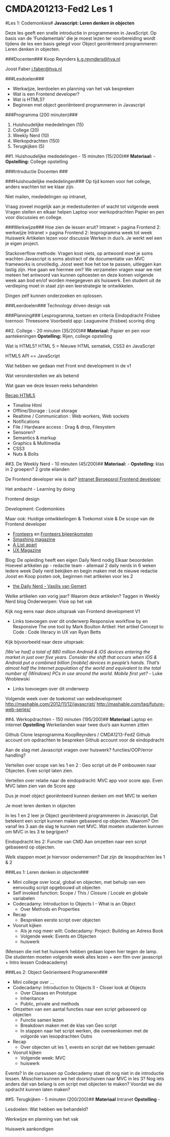 CMDA201213-Fed2 Les 1
=====================

#Les 1: Codemonkies#
**Javascript: Leren denken in objecten**

Deze les geeft een snelle introductie in programmeren in JavaScript. Op basis van de 'Fundamentals' die je moest lezen ter voorbereiding wordt tijdens de les een basis gelegd voor Object georiënteerd programmeren: Leren denken in objecten.

###Docenten###
Koop Reynders k.g.reynders@hva.nl 

Joost Faber j.faber@hva.nl

###Lesdoelen###

* Werkwijze, leerdoelen en planning van het vak bespreken
* Wat is een Frontend developer?
* Wat is HTML5? 
* Beginnen met object georiënteerd programmeren in Javascript

###Programma (200 minuten)###

1. Huishoudelijke mededelingen (15) 
2. College (20) 
3. Weekly Nerd (10) 
4. Werkopdrachten (150) 
5. Terugkijken (5) 


##1. Huishoudelijke mededelingen - 15 minuten (15/200)##
**Materiaal:** - 
**Opstelling:** College opstelling


###Introductie Docenten ###

###Huishoudelijke mededelingen###
Op tijd komen voor het college, anders wachten tot we klaar zijn.

Niet mailen, mededelingen op intranet,

Vraag zoveel mogelijk aan je medestudenten of wacht tot volgende week 
Vragen stellen en elkaar helpen
Laptop voor werkopdrachten
Papier en pen voor discussies en college.

###Werkwijze###
Hoe zien de lessen eruit?
Intranet > pagina Frontend 2: werkwijze
Intranet > pagina Frontend 2: lesprogramma week tot week
Huiswerk
Artikelen lezen voor discussie
Werken in duo’s. Je werkt wel een je eigen project.


Stackoverflow methode:
Vragen kost niets, op antwoord moet je soms wachten
Javascript is soms abstract of de documentatie van MVC frameworks is onvolledig. Joost weet hoe het toe te passen, uitleggen kan lastig zijn. Hoe gaan we hiermee om? We verzamelen vragen waar we niet meteen het antwoord van kunnen ophoesten en deze komen volgende week aan bod en/of worden meegegeven als huiswerk. Een student uit de verdieping moet in staat zijn een leerstrategie te ontwikkelen. 

Dingen zelf kunnen onderzoeken en oplossen.

###Leerdoelen###
Technology driven design vak

###Planning###
Lesprogramma, toetsen en criteria 
Eindopdracht Frisbee toernooi: Threesome
Voorbeeld app: Leaguevine (frisbee) scoring ding 



##2. College - 20 minuten (35/200)##
**Materiaal:** Papier en pen voor aantekeningen
**Opstelling:** Rijen, college opstelling

Wat is HTML5? 
HTML 5 = Nieuwe HTML sematiek, CSS3 én JavaScript

HTML5 API == JavaScript

Wat hebben we gedaan met Front end development in de v1

Wat veronderstellen we als bekend

Wat gaan we deze lessen reeks behandelen

[Recap HTML5](http://slides.html5rocks.com)

- Timeline Html
- Offline/Storage : Local storage
- Realtime / Communication : Web workers, Web sockets
- Notifications
- File / Hardware access : Drag & drop, Filesystem
- Sensoren?
- Semantics & markup
- Graphics & Multimedia
- CSS3
- Nuts & Bolts


##3. De Weekly Nerd - 10 minuten (45/200)##
**Materiaal:** -
**Opstelling:** klas in 2 groepen? 2 grote eilanden

De Frontend developer wie is dat?
[Intranet Beroepsrol Frontend developer](http://intra.iam.hva.nl/algemeen/beroepsrollen/front_end-developper)

Het ambacht - Learning by doing

Frontend design

Development: Codemonkies

Maar ook: Huidige ontwikkelingen & Toekomst visie & De scope van de Frontend developer

- [Fronteers](http://fronteers.nl) en [Fronteers bijeenkomsten](http://fronteers.nl/bijeenkomsten "Oriënteer je op de beroepsrol Frontend developer")
- [Smashing magazine](http://smashingmagazine.com "For professional Web Designers and Developers")
- [A List apart](http://www.alistapart.com "For people who make Websites")
- [UX Magazine](http://uxmagazine.com "The Field of UX")


 
Blog: De opleiding heeft een eigen Daily Nerd nodig
Elkaar beoordelen
Hoeveel artikelen pp - redactie team - allemaal 2 daily nerds in 6 weken
Iedere week Daily nerd bekijken en begin maken met de nieuwe redactie
Joost en Koop posten ook, beginnen met artikelen voor les 2

- [the Daily Nerd - Vasilis van Gemert](http://dailynerd.nl)




Welke artikelen van vorig jaar?
Waarom deze artikelen? Taggen in Weekly Nerd blog
Onderwerpen: Visie op het vak 

Kijk nog eens naar deze uitspraak van Frontend development V1

- Links toevoegen over dit onderwerp
Responsive workflow by  en Responsive The one tool by Mark Boulton
Artikel: Het artikel Concept to Code : Code literacy in UX van Ryan Betts


Kijk bijvoorbeeld naar deze uitspraak: 

*[We've had] a total of 880 million Android & iOS devices entering the market in just over five years. Consider the shift that occurs when iOS & Android put a combined billion [mobile] devices in people’s hands. That’s almost half the Internet population of the world and equivalent to the total number of (Windows) PCs in use around the world. Mobile first yet?*
	- Luke Wroblewski
- Links toevoegen over dit onderwerp


Volgende week over de toekomst van webdevelopment
http://mashable.com/2012/11/12/javascript/
http://mashable.com/tag/future-web-series/


##4. Werkopdrachten - 150 minuten (195/200)##
**Materiaal** Laptop en internet
**Opstelling** Werkeilanden waar twee duo’s aan kunnen zitten


Github Clone lesprogramma KoopReynders / CMDA1213-Fed2
Github account om opdrachten te bespreken
Github account voor de eindopdracht


Aan de slag met Javascript
     vragen over huiswerk?
     functies/OOP/error handling?

Vertellen over scope van les 1 en 2 : Geo script uit de P ombouwen naar Objecten. Even script laten zien.

Vertellen over relatie naar de eindopdracht: MVC app voor score app. Even MVC laten zien van de Score app

Dus je moet object georiënteerd kunnen denken om met MVC te werken

Je moet leren denken in objecten

In les 1 en 2 leer je Object georiënteerd programmeren in Javascript.  Dat betekent een script kunnen maken gebaseerd op objecten.
Waarom? Om vanaf les 3 aan de slag te kunnen met MVC. Wat moeten studenten kunnen om MVC in les 3 te begrijpen? 

Eindopdracht les 2: Functie van CMD Aan omzetten naar een script gebaseerd op objecten.

Welk stappen moet je hiervoor ondernemen? Dat zijn de lesopdrachten les 1 & 2


###Les 1: Leren denken in objecten###

- Mini college over local, global en objecten, met behulp van een eenvoudig script opgebouwd uit objecten
- Self invoked function: Scope / This / Closure / Locale en globale variabelen
- Codecadamy: Introduction to Objects I - What is an Object 
	- Over Methods en Properties
- Recap
	- Bespreken eerste script over objecten
- Vooruit kijken
	- Als je nog meer wilt: Codecadamy: Project: Building an Adress Book
	- Volgende week: Events en Objecten
	- huiswerk

(Mensen die niet het huiswerk hebben gedaan lopen hier tegen de lamp. Die studenten moeten volgende week alles lezen + een film over javascript + Intro lessen Codeacademy)



###Les 2: Object Geörienteerd Programeren###

- Mini college over ...
- Codecadamy: Introduction to Objects II - Closer look at Objects
	- Over Classes en Prototype
	- Inheritance
	- Public, private and methods
- Omzetten van een aantal functies naar een script gebaseerd op objecten
	- Functie samen lezen
	- Breakdown maken met de klas van Geo script
	- In stappen naar het script werken, die overeenkomen met de volgorde van lesopdrachten
Outro 
- Recap 
	- Over objecten uit les 1, events en script dat we hebben gemaakt
- Vooruit kijken
 	- Volgende week: MVC 
	- huiswerk

Events? In de cursussen op Codecademy staat dit nog niet in de introductie lessen. Misschien kunnen we het doorschuiven naar MVC in les 3?
Nog iets anders dat van belang is om script met objecten te maken? Voordat we die opdracht kunnen laten maken?



##5. Terugkijken - 5 minuten (200/200)##
**Materiaal** Intranet
**Opstelling** - 

Lesdoelen: Wat hebben we behandeld?

Werkwijze en planning van het vak

Huiswerk aankondigen



